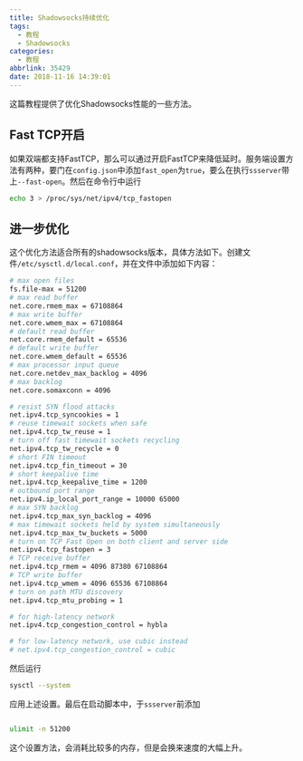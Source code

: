 ```yaml
---
title: Shadowsocks持续优化
tags:
  - 教程
  - Shadowsocks
categories:
  - 教程
abbrlink: 35429
date: 2018-11-16 14:39:01
---
```


这篇教程提供了优化Shadowsocks性能的一些方法。<!--less-->
## Fast TCP开启

如果双端都支持FastTCP，那么可以通过开启FastTCP来降低延时。服务端设置方法有两种，要门在`config.json`中添加`fast_open`为`true`，要么在执行`ssserver`带上`--fast-open`。然后在命令行中运行

``` bash
echo 3 > /proc/sys/net/ipv4/tcp_fastopen
```

## 进一步优化

这个优化方法适合所有的shadowsocks版本，具体方法如下。创建文件`/etc/sysctl.d/local.conf`，并在文件中添加如下内容：

``` bash
# max open files
fs.file-max = 51200
# max read buffer
net.core.rmem_max = 67108864
# max write buffer
net.core.wmem_max = 67108864
# default read buffer
net.core.rmem_default = 65536
# default write buffer
net.core.wmem_default = 65536
# max processor input queue
net.core.netdev_max_backlog = 4096
# max backlog
net.core.somaxconn = 4096

# resist SYN flood attacks
net.ipv4.tcp_syncookies = 1
# reuse timewait sockets when safe
net.ipv4.tcp_tw_reuse = 1
# turn off fast timewait sockets recycling
net.ipv4.tcp_tw_recycle = 0
# short FIN timeout
net.ipv4.tcp_fin_timeout = 30
# short keepalive time
net.ipv4.tcp_keepalive_time = 1200
# outbound port range
net.ipv4.ip_local_port_range = 10000 65000
# max SYN backlog
net.ipv4.tcp_max_syn_backlog = 4096
# max timewait sockets held by system simultaneously
net.ipv4.tcp_max_tw_buckets = 5000
# turn on TCP Fast Open on both client and server side
net.ipv4.tcp_fastopen = 3
# TCP receive buffer
net.ipv4.tcp_rmem = 4096 87380 67108864
# TCP write buffer
net.ipv4.tcp_wmem = 4096 65536 67108864
# turn on path MTU discovery
net.ipv4.tcp_mtu_probing = 1

# for high-latency network
net.ipv4.tcp_congestion_control = hybla

# for low-latency network, use cubic instead
# net.ipv4.tcp_congestion_control = cubic
```

然后运行

```bash
sysctl --system
```

应用上述设置。最后在启动脚本中，于`ssserver`前添加

``` bash

ulimit -n 51200
```

这个设置方法，会消耗比较多的内存，但是会换来速度的大幅上升。